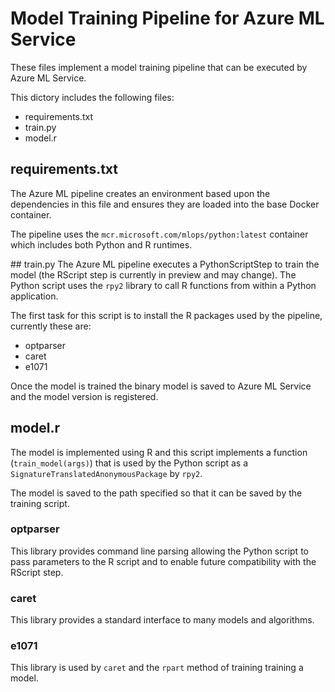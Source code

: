 # Model Training Pipeline for Azure ML Service

These files implement a model training pipeline that can be executed by Azure ML Service.

This dictory includes the following files:
* requirements.txt
* train.py
* model.r

## requirements.txt
The Azure ML pipeline creates an environment based upon the dependencies in this file and 
ensures they are loaded into the base Docker container.

The pipeline uses the `mcr.microsoft.com/mlops/python:latest` container which includes both
Python and R runtimes.

## train.py
The Azure ML pipeline executes a PythonScriptStep to train the model (the RScript step is 
currently in preview and may change). The Python script uses the `rpy2` library to call 
R functions from within a Python application.

The first task for this script is to install the R packages used by the pipeline, currently
these are:
* optparser
* caret
* e1071

Once the model is trained the binary model is saved to Azure ML Service and the model version
is registered.

## model.r
The model is implemented using R and this script implements a function (`train_model(args)`)
that is used by the Python script as a `SignatureTranslatedAnonymousPackage` by `rpy2`.

The model is saved to the path specified so that it can be saved by the training script.

### optparser
This library provides command line parsing allowing the Python script to pass parameters
to the R script and to enable future compatibility with the RScript step.

### caret
This library provides a standard interface to many models and algorithms.

### e1071
This library is used by `caret` and the `rpart` method of training training a model.